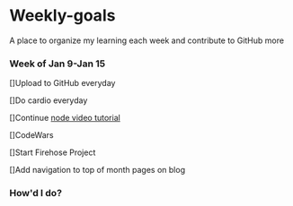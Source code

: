 # Weekly-goals
A place to organize my learning each week and contribute to GitHub more

### Week of Jan 9-Jan 15

[]Upload to GitHub everyday

[]Do cardio everyday

[]Continue [node video tutorial](https://www.youtube.com/watch?v=BBOUfdUZIVo&index=17&list=PL4cUxeGkcC9gcy9lrvMJ75z9maRw4byYp)

[]CodeWars

[]Start Firehose Project

[]Add navigation to top of month pages on blog

### How'd I do?


